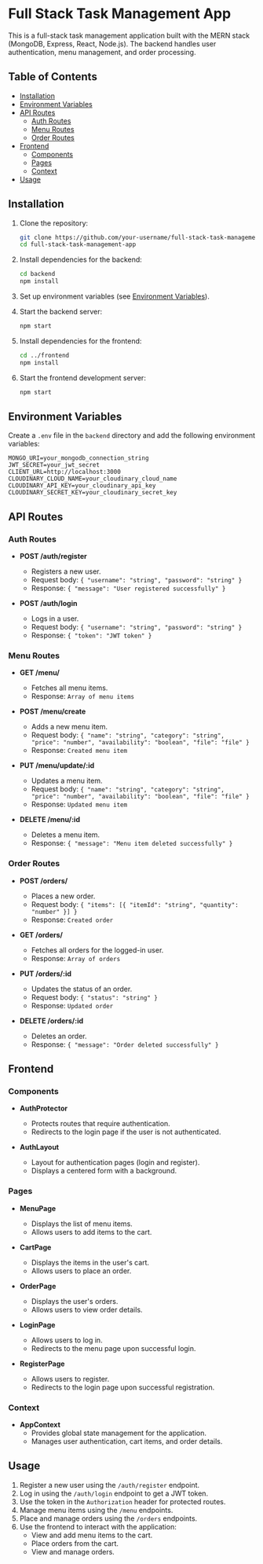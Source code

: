 # Full Stack Task Management App

This is a full-stack task management application built with the MERN stack (MongoDB, Express, React, Node.js). The backend handles user authentication, menu management, and order processing.

## Table of Contents

- [Installation](#installation)
- [Environment Variables](#environment-variables)
- [API Routes](#api-routes)
  - [Auth Routes](#auth-routes)
  - [Menu Routes](#menu-routes)
  - [Order Routes](#order-routes)
- [Frontend](#frontend)
  - [Components](#components)
  - [Pages](#pages)
  - [Context](#context)
- [Usage](#usage)

## Installation

1. Clone the repository:
    ```sh
    git clone https://github.com/your-username/full-stack-task-management-app.git
    cd full-stack-task-management-app
    ```

2. Install dependencies for the backend:
    ```sh
    cd backend
    npm install
    ```

3. Set up environment variables (see [Environment Variables](#environment-variables)).

4. Start the backend server:
    ```sh
    npm start
    ```

5. Install dependencies for the frontend:
    ```sh
    cd ../frontend
    npm install
    ```

6. Start the frontend development server:
    ```sh
    npm start
    ```

## Environment Variables

Create a `.env` file in the `backend` directory and add the following environment variables:

```
MONGO_URI=your_mongodb_connection_string
JWT_SECRET=your_jwt_secret
CLIENT_URL=http://localhost:3000
CLOUDINARY_CLOUD_NAME=your_cloudinary_cloud_name
CLOUDINARY_API_KEY=your_cloudinary_api_key
CLOUDINARY_SECRET_KEY=your_cloudinary_secret_key
```

## API Routes

### Auth Routes

- **POST /auth/register**
  - Registers a new user.
  - Request body: `{ "username": "string", "password": "string" }`
  - Response: `{ "message": "User registered successfully" }`

- **POST /auth/login**
  - Logs in a user.
  - Request body: `{ "username": "string", "password": "string" }`
  - Response: `{ "token": "JWT token" }`

### Menu Routes

- **GET /menu/**
  - Fetches all menu items.
  - Response: `Array of menu items`

- **POST /menu/create**
  - Adds a new menu item.
  - Request body: `{ "name": "string", "category": "string", "price": "number", "availability": "boolean", "file": "file" }`
  - Response: `Created menu item`

- **PUT /menu/update/:id**
  - Updates a menu item.
  - Request body: `{ "name": "string", "category": "string", "price": "number", "availability": "boolean", "file": "file" }`
  - Response: `Updated menu item`

- **DELETE /menu/:id**
  - Deletes a menu item.
  - Response: `{ "message": "Menu item deleted successfully" }`

### Order Routes

- **POST /orders/**
  - Places a new order.
  - Request body: `{ "items": [{ "itemId": "string", "quantity": "number" }] }`
  - Response: `Created order`

- **GET /orders/**
  - Fetches all orders for the logged-in user.
  - Response: `Array of orders`

- **PUT /orders/:id**
  - Updates the status of an order.
  - Request body: `{ "status": "string" }`
  - Response: `Updated order`

- **DELETE /orders/:id**
  - Deletes an order.
  - Response: `{ "message": "Order deleted successfully" }`

## Frontend

### Components

- **AuthProtector**
  - Protects routes that require authentication.
  - Redirects to the login page if the user is not authenticated.

- **AuthLayout**
  - Layout for authentication pages (login and register).
  - Displays a centered form with a background.

### Pages

- **MenuPage**
  - Displays the list of menu items.
  - Allows users to add items to the cart.

- **CartPage**
  - Displays the items in the user's cart.
  - Allows users to place an order.

- **OrderPage**
  - Displays the user's orders.
  - Allows users to view order details.

- **LoginPage**
  - Allows users to log in.
  - Redirects to the menu page upon successful login.

- **RegisterPage**
  - Allows users to register.
  - Redirects to the login page upon successful registration.

### Context

- **AppContext**
  - Provides global state management for the application.
  - Manages user authentication, cart items, and order details.

## Usage

1. Register a new user using the `/auth/register` endpoint.
2. Log in using the `/auth/login` endpoint to get a JWT token.
3. Use the token in the `Authorization` header for protected routes.
4. Manage menu items using the `/menu` endpoints.
5. Place and manage orders using the `/orders` endpoints.
6. Use the frontend to interact with the application:
   - View and add menu items to the cart.
   - Place orders from the cart.
   - View and manage orders.
